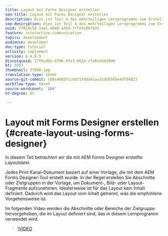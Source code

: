 ```yaml
---
title: Layout mit Forms Designer erstellen
seo-title: Layout mit Forms Designer erstellen
description: Dies ist Teil 4 des mehrteiligen Lernprogramms zum Erstellen Ihres ersten interaktiven Kommunikations-Dokuments für den Print-Kanal. In diesem Teil betrachten wir die mit AEM Forms Designer erstellte Layoutdatei.
seo-description: Dies ist Teil 4 des mehrteiligen Lernprogramms zum Erstellen Ihres ersten interaktiven Kommunikations-Dokuments für den Print-Kanal. In diesem Teil betrachten wir die mit AEM Forms Designer erstellte Layoutdatei.
uuid: 2f014c58-1ae1-40e8-a45d-7ffe9c86f693
feature: interactive-communication
topics: development
audience: developer
doc-type: tutorial
activity: implement
version: 6.4,6.5
discoiquuid: 17f4cdbb-079b-4fe3-861d-cfa0c03d30dd
kt: 5957
thumbnail: 37890.jpg
translation-type: tm+mt
source-git-commit: c60a46027cc8d71fddd41aa31dbb569e4df94823
workflow-type: tm+mt
source-wordcount: '164'
ht-degree: 0%

---
```



# Layout mit Forms Designer erstellen {#create-layout-using-forms-designer}

In diesem Teil betrachten wir die mit AEM Forms Designer erstellte Layoutdatei.

Jedes Print Kanal-Dokument basiert auf einer Vorlage, die mit dem AEM Forms Designer-Tool erstellt wurde. In der Regel erstellen Sie Abschnitte oder Zielgruppen in der Vorlage, um Dokument-, Bild- oder Layout-Fragmente aufzunehmen. Idealerweise ist für das Layout kein Inhalt definiert. Dadurch wird das Layout vom Inhalt getrennt, was die empfohlene Vorgehensweise ist.

Im folgenden Video werden die Abschnitte oder Bereiche der Zielgruppe hervorgehoben, die im Layout definiert sind, das in diesem Lernprogramm verwendet wird.

>[!VIDEO](https://video.tv.adobe.com/v/37890/?quality=9)



